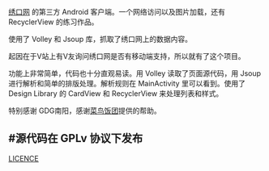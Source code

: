  [绣口网](http://www.xiukoo.org) 的第三方 Android 客户端。一个网络访问以及图片加载，还有 RecyclerView 的练习作品。

使用了 Volley 和 Jsoup 库，抓取了绣口网上的数据内容。

起因在于V站上有V友询问绣口网是否有移动端支持，所以就有了这个项目。

功能上非常简单，代码也十分直观易读。用 Volley 读取了页面源代码，用 Jsoup 进行解析和简单的排版处理。解析规则在 MainActivity 里可以看到。使用了 Design Library 的 CardView 和 RecyclerView 来处理列表和样式。

特别感谢 GDG南阳，感谢[菜鸟饭团](http://www.gdgny.org/series/androidfan)提供的帮助。

#源代码在 GPLv 协议下发布
--- 

[LICENCE](https://github.com/Anthonyeef/XiuKoo/blob/master/LICENSE)








